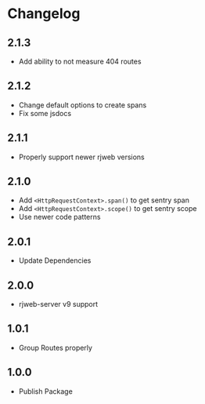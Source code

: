# Changelog

## 2.1.3

- Add ability to not measure 404 routes

## 2.1.2

- Change default options to create spans
- Fix some jsdocs

## 2.1.1

- Properly support newer rjweb versions

## 2.1.0

- Add `<HttpRequestContext>.span()` to get sentry span
- Add `<HttpRequestContext>.scope()` to get sentry scope
- Use newer code patterns

## 2.0.1

- Update Dependencies

## 2.0.0

- rjweb-server v9 support

## 1.0.1

- Group Routes properly

## 1.0.0

- Publish Package
